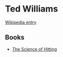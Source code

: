 # Ted Williams

[Wikipedia entry](https://en.wikipedia.org/wiki/Ted_Williams)

## Books

- [The Science of Hitting](The_Science_of_Hitting.md)
